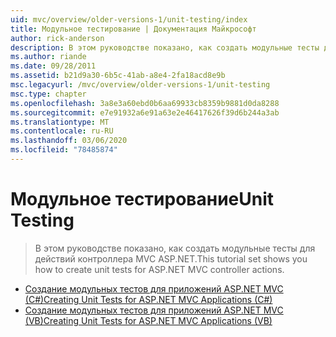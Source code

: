 ```yaml
---
uid: mvc/overview/older-versions-1/unit-testing/index
title: Модульное тестирование | Документация Майкрософт
author: rick-anderson
description: В этом руководстве показано, как создать модульные тесты для действий контроллера MVC ASP.NET.
ms.author: riande
ms.date: 09/28/2011
ms.assetid: b21d9a30-6b5c-41ab-a8e4-2fa18acd8e9b
msc.legacyurl: /mvc/overview/older-versions-1/unit-testing
msc.type: chapter
ms.openlocfilehash: 3a8e3a60ebd0b6aa69933cb8359b9881d0da8288
ms.sourcegitcommit: e7e91932a6e91a63e2e46417626f39d6b244a3ab
ms.translationtype: MT
ms.contentlocale: ru-RU
ms.lasthandoff: 03/06/2020
ms.locfileid: "78485874"
---
```

# <a name="unit-testing"></a><span data-ttu-id="83b68-103">Модульное тестирование</span><span class="sxs-lookup"><span data-stu-id="83b68-103">Unit Testing</span></span>

> <span data-ttu-id="83b68-104">В этом руководстве показано, как создать модульные тесты для действий контроллера MVC ASP.NET.</span><span class="sxs-lookup"><span data-stu-id="83b68-104">This tutorial set shows you how to create unit tests for ASP.NET MVC controller actions.</span></span>

- [<span data-ttu-id="83b68-105">Создание модульных тестов для приложений ASP.NET MVC (C#)</span><span class="sxs-lookup"><span data-stu-id="83b68-105">Creating Unit Tests for ASP.NET MVC Applications (C#)</span></span>](creating-unit-tests-for-asp-net-mvc-applications-cs.md)
- [<span data-ttu-id="83b68-106">Создание модульных тестов для приложений ASP.NET MVC (VB)</span><span class="sxs-lookup"><span data-stu-id="83b68-106">Creating Unit Tests for ASP.NET MVC Applications (VB)</span></span>](creating-unit-tests-for-asp-net-mvc-applications-vb.md)
